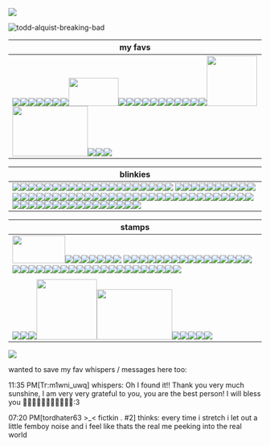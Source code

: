 ![](https://komarev.com/ghpvc/?username=toddalquist-luvr&color=ff69b4&style=plastic&label=you+lovelys+^o^)

![todd-alquist-breaking-bad](https://github.com/user-attachments/assets/c00b45a6-38ae-4e83-827a-d6571d185b3f)



| my favs  |
| -------- |
| <img src="https://i.postimg.cc/0QnXmnzv/blinkies-Cafe-h-H.gif"/><img src="https://i.postimg.cc/MprQcQ6L/blinkies-Cafe-l5.gif"/><img src="https://external-media.spacehey.net/media/sxm22kQmsmPwe5pVpdm7IVvq8ovTEekhaaZ4wqd35Qm8=/https://64.media.tumblr.com/c091c27ea13d91a6b4717175ea20c314/61800744d6453cc4-26/s75x75_c1/8cb9656dbb1b4a4c79173d27d7dba71957746d34.gifv"/><img src="https://64.media.tumblr.com/c2fec93045e63bbb9e412c6ac92b6b28/670cd30f542d0c63-f8/s100x200/2aae01b881370a59e2bc17c86997d0c4fc1cad9b.gifv"/><img src="https://64.media.tumblr.com/25a5928dce96f672c35fd3ab6d96fb2c/df303fd8b2314751-dd/s100x200/60c2c14be1ba42c04843298d43e74e53e748f1c5.gifv"/><img src="https://i.postimg.cc/tR5yJJHZ/ezgif-com-animated-gif-maker.gif"/><img src="https://i.postimg.cc/15cbY79V/ezgif-com-animated-gif-maker-1.gif"/><img src="https://i.postimg.cc/sXjbPhNz/lv-0-20250201235316-ezgif-com-video-to-gif-converter-1.gif" height="56" width="99"/><img src="https://i.postimg.cc/Hn9kVsdp/ezgif-com-animated-gif-maker.gif"/><img src="https://64.media.tumblr.com/b6af8271878c9e48c85961f5fe4dde37/df303fd8b2314751-19/s100x200/ed2f21b344b56686f1423650a2ddbc9e11487f1d.jpg"/><img src="https://64.media.tumblr.com/cad89837ab42aa15a4fa7248ea1d38ea/862ca621d9f19943-c1/s100x200/88de756bd80cf8667138d9eed24928af076b913c.pnj"/><img src="https://i.postimg.cc/C144FnGK/ezgif-5a38311ca74a45.gif"/><img src="https://postimg.cc/KkXPBJ5v"/><img src="https://64.media.tumblr.com/2f4eb696a1ce6a2d7c37c97184af8f08/0f1b87a7a0a475bf-08/s250x400/93201b81459dbc50b01b7ee8c906d29a93ed5fe3.gifv"/><img src="https://64.media.tumblr.com/1ea387b5616e233da21a2c62b1f7d8eb/8336400b422a68e6-32/s100x200/0bf45f1b887d83e2a7828a19dc6ea446a12b94a0.gifv"/><img src="https://64.media.tumblr.com/e0003584867fbcfdecabc3a78fb05b22/2f4c749d798c5bf4-d4/s250x400/1788f66b39a414181bda404c2b65718eb3a001c7.gifv"/><img src="https://64.media.tumblr.com/87b29e1ab5b2091143be5e43089cb809/2f4c749d798c5bf4-8c/s250x400/02536e3764d88031307e084754b06624934f3e23.gifv"/><img src="https://64.media.tumblr.com/a4d40a30d234f86a4408d2fbb36b3eeb/863a536d93c98b34-7d/s100x200/860e8f8442210295579fa64e0271fb538703a389.gifv"/><img src="https://64.media.tumblr.com/74426d69694e0c00d125fd04be6f56da/a5b6896041f0ab1d-3f/s250x400/d8df98ae1d23a2868fd10b9e411b734677db7263.gifv"/><img src="https://64.media.tumblr.com/6940adae39778b32bf71374b6e21cc9a/184059df96befef7-33/s1280x1920/8dfd967b72ac8d9925cd00f4fa6ccf7ca940b5a5.jpg" width="100" height="100"/><img src="https://64.media.tumblr.com/4a600e66f9a7298de61b93f63c5dc7ae/b7c284b7089c4d14-c1/s400x600/fc8cb168c40b9863fcf610f2ee3c7ffb0e402072.gifv" width="150" height="100"/><img src="https://i.postimg.cc/8PpKpCCP/Screenshot-27-2-2025-16577-www-tumblr-com.jpg"/><img src="https://64.media.tumblr.com/87200b560b07d1a640226759101b0a41/0b7b980d4e561c31-95/s100x200/e1d1ac6fef6170e9ac7192a5a6446e39d48531c0.gifv"/><img src="https://64.media.tumblr.com/9dbab5a6e012c57dbb4fcb7b4abfe3d7/b728880dd266429a-33/s100x200/b51b25f40d97281456e2ee022d4960dcd26b4867.gifv"/> |

| blinkies |
| -------- |
| <img src="https://external-media.spacehey.net/media/s-2JwnIs119-QKaIQ-f9wA60OW4j6bKOR7E-hTIB9VS8=/https://i.ibb.co/xH1y463/42angel.gif"/><img src="https://external-media.spacehey.net/media/sulZim4j1UTtkU3w8qpwBeVrH7pIZHQxWvCc117z8UQI=/https://64.media.tumblr.com/2d9fea7c88566e29c91332a1460ae487/61800744d6453cc4-11/s100x200/b0f9bb6729e21d2eb33d183fe162c95d0e526b06.gifv"/><img src="https://external-media.spacehey.net/media/si_p3SeQdcxLf_LFtcnX_Abde1AgtHCKPxPXfK54Q0Dc=/https://i.ibb.co/mtS3WLM/4hater.gif"/><img src="https://external-media.spacehey.net/media/sA3pLf3EpWUD_Pb0nTGTqkOID8hAay6GMs8rSFQBRNqQ=/https://64.media.tumblr.com/a343f86a89fec7e597943284f7465f90/4ce5b9b1e3c7c8b0-d0/s75x75_c1/dd238cdbb29ba8ddd60657123fb78cd6ee49a08b.gifv"/><img src="https://external-media.spacehey.net/media/sf-CDhinGKcYaG2emwQU_EHnlj_rK9vg84UtToMtQLNI=/https://64.media.tumblr.com/a3b3b97a980e15ed3beeab7eb86113a7/8ad15b4299f78e8d-69/s75x75_c1/0ec5f31ba5712673bf93b76a39087c28b8c4dc3f.gifv"/><img src="https://external-media.spacehey.net/media/sFEfTQ0vPF1uxbxba7LeFt4tp8_sJBJoY-EWwA8UTu9Q=/https://i.postimg.cc/fRs9mCZJ/llmn.gif"/><img src="https://i.postimg.cc/mg7vkQyL/HGH4UBW.gif"/><img src="https://external-media.spacehey.net/media/shLfzIVLbG2AdoSeUR0PAs-PDke2YcWfcsyT5Qw96xf8=/https://64.media.tumblr.com/ddc1e31a23e3408e89e1ce17ac35a063/4bd2afebf9dcdf6d-aa/s250x400/5c37c0c020720892a069421977257836f32c7ceb.gifv"/><img src="https://external-media.spacehey.net/media/sriPaXma4UmWFPwBIAn_swqLNno7Y_SniEbkTOsFEr_s=/https://64.media.tumblr.com/e578d481bd1abc6bc3875156cd8e2fb4/4bd2afebf9dcdf6d-2f/s250x400/5a4ec1342c54ea536b7c0e02fd784b4bacffa776.gifv"/><img src="https://external-media.spacehey.net/media/sGcniIAqsMU-hmBp_KTQ7PYjZ-TpygMvrFYcJPS8UOhE=/https://64.media.tumblr.com/d44d00b5a4b38161e2df8360616421e8/4bd2afebf9dcdf6d-80/s250x400/f5f930bee4fe8a5f74d6833f09b596d08a87beec.gifv"/><img src="https://external-media.spacehey.net/media/s44kFpZGCVmO6IVfPbZgw5GtpR8W_cYrhq8bYVbCD-1E=/https://64.media.tumblr.com/1198fa73f52c7d21d0271369618aae90/tumblr_inline_pcjghddwtF1vss73l_250.gif"/><img src="https://external-media.spacehey.net/media/sxxRKNM0E7YqkZzhSwahD88D4Pjo4hKvKHPYVr1EhLy4=/https://plasticdino.neocities.org/blinkie/highschool.gif"/><img src="https://external-media.spacehey.net/media/sDyE_xx-_r_cI2v70356-FSJy-zF-9LdvIQzMVMXH250=/https://plasticdino.neocities.org/blinkie/mlp.gif"/><img src="https://external-media.spacehey.net/media/sSHs0X74y8iFWlVDTLVYHSmQJMZSDVYHYxZsLRt4BAj0=/https://plasticdino.neocities.org/blinkie/garfield.gif"/><img src="https://external-media.spacehey.net/media/stn5jzECdcEj1TXqbbFVthqsuxVwOSk30QxPPwkjxT9g=/https://64.media.tumblr.com/a33068504da93cd05c0e600ef4a9edf2/19a9e3ae2a687fa3-2f/s250x400/b73587b3dcb22c2c9cd2e06d7fc16ef98dfed19f.gif"/><img src="https://external-media.spacehey.net/media/sdctq7BACqYmGParULr-f2wiAMBLnPpZbRDi3NhtsSZA=/https://adriansblinkiecollection.neocities.org/x10.gif"/><img src="https://external-media.spacehey.net/media/sPSBRNPxAluZzysXgctzKwDVKQislacnbFH409izce7U=/https://y2k.neocities.org/blinkiez/tumblr_inline_pcjgfgLB8k1vss73l_1280.gif"/><img src="https://64.media.tumblr.com/728ad9c65754c0f160ebbdb14a3b7285/ff9f7105e951a308-c5/s250x400/9c60e92af8d73b4fd21219328dc61c5ab056fb2e.webp"/><img src="https://64.media.tumblr.com/f6da765c0e2f35963ef842858edd1950/b035b516dc88dd13-2b/s100x200/af846964c6bad0a03bd40c447d5c98b865ec838e.gifv"/><img src="https://64.media.tumblr.com/4d19f83d48938e72ea352ada5ec262f9/b035b516dc88dd13-1f/s100x200/bcf304998296635ab1e50df9dba0dfbc325a8999.gifv"/> <img src= "https://64.media.tumblr.com/2c9f90506836a5ea2548209b20effb81/aa6ad8b984475c27-1f/s100x200/3e87b4488989df848ba986b02771b555385069a4.gifv"/><img src="https://64.media.tumblr.com/900aeb65aa4a2932aad0906581cd3e74/aa6ad8b984475c27-9e/s100x200/28afc48655d53c2bd2958359382972f8c32cc0e2.gifv"/><img src="https://64.media.tumblr.com/860d4164c25611155283136cdd013498/1fb39223b20e4f22-2a/s100x200/a1adceaa13956237d67da50cfa1c78024fc42d4a.gifv"/><img src="https://64.media.tumblr.com/a488b91451778c9a44a3af782e41e3c0/13cc170809e1c104-38/s250x400/228abf8b818d9a47ea3df1e6a9aaf397bd740b42.gifv"/><img src="https://64.media.tumblr.com/53ae5dde398a9fd1f13d0d956c21f4ed/9d7b482171d6d04e-3f/s250x400/0e11e6c40b3d6396f5429adda6044917952d2144.gifv"/><img src="https://64.media.tumblr.com/57115aaa81f512dd0873d83e841073b1/363752070e93a7f9-11/s250x400/209ceaf006ecb489427644ca45668e83e0678d9c.gifv"/><img src="https://64.media.tumblr.com/66c0568161fa1bce76c76a6afa32e05e/692bf70aefc8b3b6-6a/s100x200/b03ba271ce6a50e16b38c2862418db163d5cc975.gifv"/><img src="https://64.media.tumblr.com/a4831f0a78a15aea391218939b42567a/75878540b804f3ca-e7/s250x400/2893fef1160a482f8d95e77fa27207cdf6484434.gifv"/><img src="https://64.media.tumblr.com/5f4699fc135efe3816f9fba70a606fe0/526ee027fde60ec3-2e/s250x400/7c30ec9ec962eff4e0c0a027e3595456109322e6.webp"/><img src="https://64.media.tumblr.com/c6835c670a98a48543f22f944680cefd/a5b6896041f0ab1d-bb/s250x400/c25234e6acbb500aee0f8ba94c1b7f82e3540e0b.gifv"/><img src="https://64.media.tumblr.com/7a8775d7d95eb374ed339e444caefab1/a5b6896041f0ab1d-a0/s250x400/60307c5f6bd0bbee1ad5a876eb93dcd0ea675131.gifv"/><img src="https://64.media.tumblr.com/654ff51b44975af3b2ba3240c4fbb61d/14df2b8e0ccc2214-40/s100x200/6f81a530c21fa285a7f75eced0eb62c18dac8ee3.gifv"/><img src="https://64.media.tumblr.com/dbd4b2bf905ccfd58d7d3d38093799fb/6fbbc18311c61dbb-08/s100x200/39f914315211e8d63de8f941b76e21989a3a23ab.gifv"/><img src="https://64.media.tumblr.com/c74a35659fd1ca684c9d85058bd7cf3c/e2c15a3766805f99-96/s250x400/4462417a9c4cc2be7e93d9d0d70dbc18a6710ad7.gifv"/><img src="https://64.media.tumblr.com/6ede7ef5113dbcc5fa23f8d5101e09cf/6fbbc18311c61dbb-1c/s100x200/feb8faee45c1c55179e55c807ece35a2c74673e0.gifv"/><img src="https://64.media.tumblr.com/5950d757ab4246d0f4f0b60308e85ece/2f8834b47d90034d-45/s250x400/d074e42a5891348ba7dfb71f79b107ec4eca30e5.gifv"/><img src="https://64.media.tumblr.com/44fa8b0e78b19b6464fb4eccaf615a01/b19b8466f96477fc-0d/s100x200/93f1a37aa0828d097d270d5a71fbaef6afe17962.gifv"/><img src="https://64.media.tumblr.com/f4ba72a25ad3cdbedf3ef1f109e0b114/0811590d6f62ec5a-03/s75x75_c1/7352b83f440e2b4ca66f91670602b7701afdf43e.gifv"/><img src="https://64.media.tumblr.com/3226232d4ad9a8fed1eb91924af87e5f/b4efadd60ae6c6cc-5a/s250x400/a89a7b65cba8a5756ab23102913fcb817e8a1682.gifv"/><img src="https://64.media.tumblr.com/d61a5fb3e20b8931ac4f9dab1357264a/44b88cdeb699e68c-06/s250x400/e39800e7d77c3c3afe0f987ab3930932cb2ffbe9.gifv"/><img src="https://64.media.tumblr.com/f5dee16975c7790c13319f9306118af2/37901a7869227e54-11/s250x400/0f1472451ce8d3d2e453f4b0c43169b437f698d8.gifv"/><img src="https://64.media.tumblr.com/d2c567a9292a312b5f6fd013d98fe047/a671f5cbbeb1f6b1-d7/s100x200/0d407dcf07ebc3a1ca59aae3afd6f1ff7766a758.gifv"/><img src="https://64.media.tumblr.com/8d87c24e5f80d53006b8b54b15565b58/a671f5cbbeb1f6b1-a4/s100x200/cda2cc881f881b7596c85037bc15d60a806695f1.gifv"/><img src="https://64.media.tumblr.com/78c9235309e6430fe62c21249d590299/f881262a996dd464-01/s250x400/410f79b2711998f8a071df7eda5c103070f222f0.gifv"/><img src="https://external-media.spacehey.net/media/slMY0N51x2KFy9K36Dfvjv0QhJsvJYUZduFMjF8KFfME=/http://dl3.glitter-graphics.net/pub/1386/1386223rbdqese71u.png"/><img src="https://64.media.tumblr.com/6990df78efa88347d181617172311ae9/809576e5bdfd9bae-bf/s100x200/3ba0c04e393f8714dba7025dddf0e89429e50441.gifv"/><img src="https://64.media.tumblr.com/41f1c74e8f6edf75b4aa42373b71c3ab/03b1a8cf4c1017f5-3e/s100x200/2227303dd7fd9893b2b061f212cd555104d3f7ed.gifv"/><img src="https://64.media.tumblr.com/ec3163d2e3298f1e1979a0a8f6b8bd4b/03b1a8cf4c1017f5-cb/s100x200/35d1a8f9895a5b0cf77cab20ff58193dd48fed2f.gifv"/><img src="https://64.media.tumblr.com/04fdc8e7c31c1bacef111b8a08e188f9/03b1a8cf4c1017f5-55/s100x200/47aae989c2fdf21e703ba7fca74190644bdec9c5.gifv"/><img src="https://64.media.tumblr.com/01c70a01e3df791a8a28f019c4335fe3/58e46a0bce13edc0-51/s400x600/9064b381a087001b694a34d60458d1870075eef4.gifv"/><img src="https://64.media.tumblr.com/acd7cc35971379ec4cccc221bc87b21c/5990e96a18394eaf-76/s250x400/59b2809b09d746ba58cf965ef2f64cddac7e9059.gifv"/><img src="https://64.media.tumblr.com/21ae7a5c159f477e07bdf7acb7df3c6d/ca1b2a02569659fe-b0/s250x400/d6d2061b77092169247cf0d42ecf262666e1683b.gifv"/><img src="https://64.media.tumblr.com/f71027a45f5c091e540009338b920686/6db96f7ecd419257-8f/s100x200/db354f452145ed0527c8e1f63b86bad7910a6926.gifv"/><img src="https://64.media.tumblr.com/716ab86e162db4d581bb136e19d61430/4340a3312c4da9eb-54/s250x400/0814563f7fbb8d868ab34a753b13a71502cfef28.gifv"/><img src="https://64.media.tumblr.com/47063b6b731f3fe40a97f9fa6525c333/c316ca5525971f00-d0/s100x200/1f51b413740ecdf16d971449c130a9c0e892dbbb.gifv"/><img src="https://64.media.tumblr.com/0f456fd199bd42212ed59be579396615/105065956db362d9-9d/s100x200/1e1c88a5ba93dea3938fa96e05705ead20b2c794.webp"/><img src="https://64.media.tumblr.com/ca6265280849da2d1939539a52dfde76/f6374363461831e2-88/s250x400/1f69f61ca6541fc1211c8bcd841769493c199f91.gifv"/><img src="https://64.media.tumblr.com/99cf75ce11ed886eb6d9d34319c54a16/d28ee6a6bd04595f-a1/s100x200/5cb536a2e079e80cb9c9533965c9a61f16784e9a.gifv"/><img src="https://64.media.tumblr.com/ff150dd8dcd3ce0a698cb36d36a7f803/6f5ab117bc0f286d-90/s100x200/ad2c715ebaa6a999f0b4485b1a37ff5df3873953.gifv"/><img src="https://64.media.tumblr.com/0e08b2c9a0a8af46cd6df999616c47cb/5d28e4ddada9a294-c7/s250x400/cbe4f5bf311e6ff83f607f4644f104ebf33c2909.gifv"/><img src="https://64.media.tumblr.com/f0bbfe3a2201f7df473f8c2ac6beddf5/17dedd7fc206d393-9b/s250x400/5bb38d806a531d47c11a560dd39b97a3bc706872.gifv"/><img src="https://64.media.tumblr.com/4139a3db0c0b12bf0b312c0e44c86a04/66f8bee48421ca35-91/s100x200/e75b913b43434c06881f7d061f1710f9ef76d578.gifv"/><img src="https://64.media.tumblr.com/038bb3dd1c6454d8b17f4690058be877/53b28a880a29cd42-ef/s100x200/0907b88de82e46ab5d5d6a58bc4fdc626321a736.gifv"/><img src="https://64.media.tumblr.com/292b4f00c86cff6db8026cd9b40b0bd0/7f58deef3ee63249-d4/s250x400/aa9b529bc3fa6ebf7d3e7edd93cd0efbfb791829.gifv"/><img src="https://64.media.tumblr.com/076bdd5a9b0f06bd98eb7d45189021e3/89049b66edacafba-62/s100x200/af72f61a09e1c9622e965ec4e7946bf94c0bbd6f.gifv"/><img src="https://64.media.tumblr.com/c099823ebc50625c27f33f15dfb1dde3/89049b66edacafba-b9/s100x200/e0ce83d16612ed81c5a944935ff46d787e5d1a3f.gifv"/><img src="https://64.media.tumblr.com/65d183819a04518addbafa27ea7329e0/89049b66edacafba-4f/s100x200/0fd077fd99851e54f5eacb5e062fbfc36c5b52e8.gifv"/><img src="https://64.media.tumblr.com/da11596fbdca1a1a8b859733c2b4f312/e69ada103ddfcdc2-6a/s250x400/879437f281fea60f713062076c1ee44b80e96344.gifv"/><img src="https://64.media.tumblr.com/316c616997c6489621dd44ab15f34aea/363752070e93a7f9-46/s100x200/7855e7b9c8484200a2ba22b0c547c5b5b420f27f.gifv"/><img src="https://64.media.tumblr.com/601a85d4925f50721fe852c6899b2ffa/3de48be76ce11acf-2f/s100x200/31afb71713fc003f004fcbe758594774533066b9.gifv"/><img src="https://64.media.tumblr.com/b996f6c7a77e1a3d86db90d523eff2b2/3de48be76ce11acf-cc/s100x200/a4f135b8ab79056e9d3a35e277d3a057fa2a3010.gifv"/><img src="https://64.media.tumblr.com/d127b376461ea94dfee3d95386c38dc0/f01b417193c36424-85/s100x200/f0f1ff0a18dea60dadc3fed770b74f9c18b239de.gifv"/><img src="https://64.media.tumblr.com/f1e8d1abe500a20b64a4d74c263891e3/26df5a34a88bde8a-fa/s250x400/506c66042ff0823fa507afde6abc598c685e6a5c.gifv"/><img src="https://64.media.tumblr.com/d0e6a664d6ca814f64e9246e5d06ca3f/cc48340c465645ec-42/s250x400/80bfd9c9f136a80b8a4b13c2c5fc74d516943dc3.gifv"/><img src="https://64.media.tumblr.com/88e5582a73750284f57a54633d1fe264/8e24a80f0fe22cc4-08/s250x400/7fc20ec7afc08b362f3cf977dd7c467e9db2999d.gifv"/><img src="https://64.media.tumblr.com/60cca2b751be1c44330692e9032368eb/c38486af78aafdc8-c7/s100x200/18d99dbd2c73f0241474f7557124591a77cd860f.gifv"/> |

| stamps |
| -------- |
| <img src="https://i.postimg.cc/bwf57ZcK/28207-68c65651b088c23732b1619c324d8500.png" width=105; height=55;/><img src="https://external-media.spacehey.net/media/sgRQMqCgeM6XNsgoZXaYWFyci3ccLI9NrjO3gX-mwkwY=/https://64.media.tumblr.com/5965be658d5e0814f92c95be73ea70e4/661971a88f794150-03/s100x200/9d594f411e8fb166cdfee1232ace62d11777716a.gifv"/><img src="https://external-media.spacehey.net/media/sChYnU8GHKlIYGssz__prqiblSR6tyseBF1Yup-uhwko=/https://images-wixmp-ed30a86b8c4ca887773594c2.wixmp.com/i/0ea075a2-c302-41ab-b1af-124a52b187a6/d1183yn-3d1547c8-c1f5-49ed-adf3-fd63abcc231d.gif"/><img src="https://external-media.spacehey.net/media/s8C33KNyiPyrRXEu4Uarjir5url_LDfPqLrZAF7z97YE=/https://64.media.tumblr.com/9505c416803af2ef87a292241d84363d/56fefd3f1342a5c1-c4/s100x200/4ec204c90077250835a295ab66804f8aa0b79254.gifv"/><img src="https://allyratworld.com/stamps/d9rz26g-fb071f9e-c4f2-4083-82fc-41d9f36a92e0.png"/><img src="https://hamood.carrd.co/assets/images/gallery07/d3b61255.png?v34093983873751"/><img src="https://images-wixmp-ed30a86b8c4ca887773594c2.wixmp.com/f/57f3fc6c-cad8-400b-84cb-732542de0b52/d48oh4o-f5c3c5e0-5ffb-4f99-b3cc-b81f53a4a5b5.png?token=eyJ0eXAiOiJKV1QiLCJhbGciOiJIUzI1NiJ9.eyJzdWIiOiJ1cm46YXBwOjdlMGQxODg5ODIyNjQzNzNhNWYwZDQxNWVhMGQyNmUwIiwiaXNzIjoidXJuOmFwcDo3ZTBkMTg4OTgyMjY0MzczYTVmMGQ0MTVlYTBkMjZlMCIsIm9iaiI6W1t7InBhdGgiOiJcL2ZcLzU3ZjNmYzZjLWNhZDgtNDAwYi04NGNiLTczMjU0MmRlMGI1MlwvZDQ4b2g0by1mNWMzYzVlMC01ZmZiLTRmOTktYjNjYy1iODFmNTNhNGE1YjUucG5nIn1dXSwiYXVkIjpbInVybjpzZXJ2aWNlOmZpbGUuZG93bmxvYWQiXX0.CDNze5kUexNPbfD6-76E80XEndvHvfL5a7VHk3XzOG8"/><img src="https://64.media.tumblr.com/b13e6e18d97ce9728ffcb6e4df2c10b8/f943d9890bee0f57-15/s100x200/53205d51dbdfc4b162c8cde940b669482a239aeb.jpg"/> <img src="https://64.media.tumblr.com/40743bab3dd332942d1a2c8d09876f08/0a314c1722fc4072-80/s100x200/9ac81656f8dcb1b57b2061a2ddf47d4918f76bee.pnj"/><img src="https://64.media.tumblr.com/c0bc053497b6d2cdacf72607710c1e0c/0a314c1722fc4072-59/s100x200/aa6877408a07b3006e9993c626430f1fbea2343e.gifv"/><img src="https://64.media.tumblr.com/8da57cf672a86d79c0aa6b71e616701b/8ebb522dbd957e33-ca/s250x400/c99a78e9a789a2bb190f06c40cb85900c8712521.pnj"/><img src="https://64.media.tumblr.com/121e02460a2940c4bcd94e622646b5a9/d5485780781ead58-8b/s100x200/aa186217a56a91e03f437c5f0fd67a98bd3e8ee4.gifv"/><img src="https://64.media.tumblr.com/adfdfd9c55bd33ad9e859a4b464b3cbb/21317507f7352712-01/s100x200/ab9ab8bfbcf433428692a09ecc4cf063cee9b625.jpg"/><img src="https://64.media.tumblr.com/603280bb25174fe4ab92aa165ef7d0a8/321aa268678c99b9-ff/s100x200/d28fa8f73c9bd03444110b6b310f5a53cc2bd5eb.gifv"/><img src="https://64.media.tumblr.com/c8d0be9fb381b30c4ba3b23748b4747e/ba16d020129a2a85-75/s100x200/d307b6f76d3b849184e96ef80d9a69f8522bbc63.gifv"/><img src="https://64.media.tumblr.com/ae1e2579376ea46e7138f0a2ace7bdc4/f2ecde4a8441d6d3-5b/s100x200/eb4cbc37cfffca5350d0658a960fc4e37e4ca29a.gifv"/><img src="https://64.media.tumblr.com/e9280f9ac6f2bf33c10867881c4b8305/f2ecde4a8441d6d3-58/s100x200/e1a84d8b964151979e2e54eb886c5d090de3469e.pnj"/><img src="https://64.media.tumblr.com/c04bf1b3944a03be3ad0d86c8378fef5/6c0f91c1af4ee0a2-09/s100x200/2761e4ef373274d387d4ed7c913496866434625a.jpg"/><img src="https://64.media.tumblr.com/0b92e5d119c2fc8d9735d53b4fbcf0f5/6c0f91c1af4ee0a2-fa/s100x200/be346520f46045bf2245a34e574c1c2ca54ab9a7.pnj"/><img src="https://64.media.tumblr.com/fd64dfed52686e5bfa8456ac44369e84/32971ec037eaf543-91/s100x200/83e0dc3f831e99185344a86ab836477d7e5062fb.pnj"/><img src="https://64.media.tumblr.com/5111a178ff7203b0dab814adb8e12118/31b077c47cd92dea-c8/s100x200/a53583556dc85189063d0d41ab31f2bfcbe844f9.gifv"/><img src="https://64.media.tumblr.com/6df6af7dc1a8b2c4d107bb39a3585563/c4bc6cc10b162b5a-ed/s100x200/30b7d5ac8a1a34b9282a2b055cd2e0e334dcaf3b.webp"/><img src="https://64.media.tumblr.com/9e302e0c7d66c9f4881c1ba9f9d1c504/dd9dd9869ca670f0-f1/s100x200/40ddce14638b9427ce360010e7935026cd4c93b4.jpg"/><img src="https://64.media.tumblr.com/48e5118c35fe6696ea795cff3923af0a/e8ca1c81101a018c-ef/s100x200/7de1f15bc43cbe5a9d2e9a58f8cdf1bce0343671.pnj"/><img src="https://64.media.tumblr.com/02d0636314fa22882beb7bd48bfd8af6/2f8834b47d90034d-2d/s100x200/1e41d820004f46bad3ea860cb7ad2f50346f1613.pnj"/><img src="https://64.media.tumblr.com/f69365bdacdb717d07dd1146fb6719cd/0811590d6f62ec5a-ab/s100x200/779b2af56b8d36222bdde348b03cbd3af291c01d.pnj"/><img src="https://64.media.tumblr.com/8a6346b5ac0b0de07937f5efe861e000/3ad25d4d43dc100f-5a/s100x200/03b782eeec47613af183f7af9408d0fb954f43b4.gifv"/><img src="https://64.media.tumblr.com/9b56d31f5a1dd1f0b6d4c9e090bdeee6/67c9f3fb6561df82-bf/s100x200/0c76f28a01125a73170589d6c0706c11b13abf20.pnj"/><img src="https://64.media.tumblr.com/6c248e312b3812603f7437759c2702e1/67c9f3fb6561df82-84/s100x200/573dce1a0b85d4a891c5fb203dbcec3b2088189f.pnj"/><img src="https://64.media.tumblr.com/b2838016f562763f079ffc8a25f9a1a3/7ee776a47de38779-f0/s100x200/824a7293210f2db8ec4ee6ea68bc5fb3fcc3859f.gifv"/><img src="https://64.media.tumblr.com/4cf042276799cf031e74550d3dd2f2da/c80e07d9272333a9-57/s100x200/76a5b5beba1029f691734f705c97f9c0940e7685.gifv"/><img src="https://64.media.tumblr.com/c5b2747f709be9c19448803891bd634a/6c0f91c1af4ee0a2-38/s100x200/10da99fdc5df63b06015a649616868dbd434dc28.pnj"/><img src="https://i.postimg.cc/Kc7m6gtF/monkey-shady-ezgif-com-resize.gif"/><img src="https://i.postimg.cc/L6Hm26VP/monkey-cool-ezgif-com-resize-1.gif"/><img src="https://i.postimg.cc/wjMHRfZT/twitch-chatting-ezgif-com-resize.gif"/><img src="https://64.media.tumblr.com/0601b54a5b832090c0dae5258aa86022/73ac1b98a750db4a-9a/s100x200/610cb977eb97819cca124e6e8671079d566e2450.gifv"/><img src="https://64.media.tumblr.com/40c91899441ef50953704630fdbe4f46/cdbeae05da4aa608-f1/s250x400/3ea5a71f90144ea7d26122af342fb96f2f435606.webp"/><img src="https://64.media.tumblr.com/fb650ccecc287dd789e66aaf25964739/659a970ffcbbb384-97/s75x75_c1/57f49076ec8247d681acb3d3032933fef06bca88.gifv"/><img src="https://64.media.tumblr.com/02a54100385c233931467c19af2e7813/7c1f9d9693cc6761-6b/s100x200/f0bec306ea55fef635a10bd5aa670729aa719ed7.pnj"/><img src="https://64.media.tumblr.com/1178a5f959923637d494bfaf9a45027e/754c5c52f6c548bc-8b/s100x200/54ed7162d685cefb32a873916dabeb36170c6060.pnj"/><img src="https://64.media.tumblr.com/707b6c4ac37d3bd5ea8373a90dfce342/d2fb93d5c8e5a775-f9/s100x200/5756c20f13bd982a4580771ad8494449ef51a2e0.jpg"><img src="https://64.media.tumblr.com/7e8e3c22fffcaab47ec5cb21dba72bad/2b6109a88798b692-97/s100x200/778284f311eea3885647905e1ddd2546a1bb82e4.pnj"/><img src="https://64.media.tumblr.com/c3d17e7da4848fcbc2c84b16064d2bb4/8ce77eb9700d7200-f6/s100x200/a5ef5e54d04858fc40eba7a0a6ae164528cecf7b.pnj"/><img src="https://64.media.tumblr.com/b7f064c50844a60d04aaef5d94c8cfd1/65cc451f8133390f-b0/s100x200/ae4457220c1131f954b53801d93e7f466f56f518.pnj"/><img src="https://64.media.tumblr.com/f4ce56a5354554abe5868308cffa7582/cc48340c465645ec-e1/s250x400/f5692a7abc5bdbe92e579d443c933e3705afa0c6.jpg"/>
| <!-- the bigger stamps--> |
| <img src="https://64.media.tumblr.com/461443ad5a57f498771dfbead4c1e2d3/f881262a996dd464-13/s100x200/7a936b60534b950810024e2823409a714c9944e5.gifv"/><img src="https://64.media.tumblr.com/2315b046cba900c05bf477ee2bf390ea/2a8f8e85b0c310c1-80/s100x200/11aa6a3ebad5f33cd222e46ec9051fb5f215dade.gifv"/><img src="https://64.media.tumblr.com/00a9a518ce6309d8055510619cf838de/2a8f8e85b0c310c1-34/s100x200/2a09536cc0840163170b56ad4e1d3dc1c01458a8.gifv"/><img src="https://64.media.tumblr.com/f618875df7b25617c3bf37723d59862e/76563c5747ff42fd-a1/s500x750/1e59986b227dfb7b1f5454c289686e0cd1d5ef40.jpg" height=120 width-150/><img src="https://64.media.tumblr.com/034be08fb0d1014df431645bbcdbc4f3/188a3bbdce0db5d2-89/s400x600/67968fe91ab562457a52fa62a08ab8314e012daa.gifv" height="100" width="150"/><img src="https://64.media.tumblr.com/f5f4af1edd34ebcdbaf7a616e9eeeefd/8ce77eb9700d7200-2d/s400x600/5b8c9ab3726d4944aefb1e43202e606f6b71ab6f.gifv"/><img src="https://64.media.tumblr.com/91cf371543f54dd67dd8f0519616e2b3/281be6bcacc41dca-94/s100x200/93cfd0221c5f515f3df27766897c55f6fb8fb9c1.gifv"/><img src="https://64.media.tumblr.com/828c3448e766ae84b0852b0feb207b1f/6c4d85bbe28873bb-79/s250x400/fc3aa0c32bc906bf35f618af04f4caa382840600.gifv"/><img src="https://64.media.tumblr.com/0137c923df0e11cb41260efa81c426b9/904057e0018f812c-0b/s250x400/6950f763abcd5599c8fbe27f7779ddf1757bef36.gifv"/><img src="https://64.media.tumblr.com/c2f34775216159eb5c9ea0ac5363093e/3c74d06b377fdc9b-f8/s400x600/76ad80100c9b1d29e3c3f816cef94743c6cfd6c7.gifv"/> |

<img src="https://external-media.spacehey.net/media/smPJJpqZ235Q9kGAQnCksNipgL3q6f9gJT_62Y-4jqy0=/https://i.ibb.co/thmpb9C/tumblr-inline-prh441p-Gu-D1vxygeb-500.gif"/>

wanted to save my fav whispers / messages here too: 

11:35 PM[Тг:m1wni_uwq] whispers: Oh I found it!! Thank you very much sunshine, I am very very grateful to you, you are the best person! I will bless you 🩷💗🩷💗🩷💗🩷💗🩷💗🩷:3

07:20 PM[tordhater63 >_< fictkin . #2] thinks: every time i stretch i let out a little femboy noise and i feel like thats the real me peeking into the real world


<!--im so weird omg why am i legit gettng mad over people liking yoshikage kira too, i swear im not one of those hoes who are like, yk, "oh u can like him because I, ME!!!! i like him" or whatever... im just gen gettng upset people like him more than me and can draw him better than me... I LOVED HIM FOR LIKE,,, 3 YEARS SO FAR I NEED TO GET A JOB RHAHHAHA why am i tearing up omg im so weird i hate kira hes the reason why im like this now ugh-->



